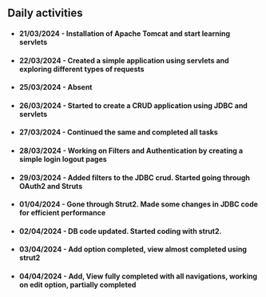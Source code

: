 ## Daily activities

- #### 21/03/2024 - Installation of Apache Tomcat and start learning servlets
- #### 22/03/2024 - Created a simple application using servlets and exploring different types of requests
- #### 25/03/2024 - Absent
- #### 26/03/2024 - Started to create a CRUD application using JDBC and servlets
- #### 27/03/2024 - Continued the same and completed all tasks
- #### 28/03/2024 - Working on Filters and Authentication by creating a simple login logout pages
- #### 29/03/2024 - Added filters to the JDBC crud. Started going through OAuth2 and Struts
- #### 01/04/2024 - Gone through Strut2. Made some changes in JDBC code for efficient performance
- #### 02/04/2024 - DB code updated. Started coding with strut2.
- #### 03/04/2024 - Add option completed, view almost completed using strut2
- #### 04/04/2024 - Add, View fully completed with all navigations, working on edit option, partially completed

